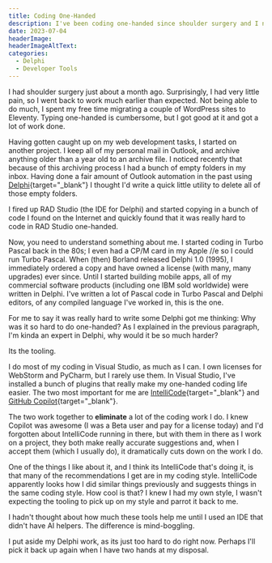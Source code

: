 ```yaml
---
title: Coding One-Handed
description: I've been coding one-handed since shoulder surgery and I noticed how certain tools made that much easier.
date: 2023-07-04
headerImage: 
headerImageAltText: 
categories:
  - Delphi
  - Developer Tools
---
```


I had shoulder surgery just about a month ago. Surprisingly, I had very little pain, so I went back to work much earlier than expected. Not being able to do much, I spent my free time migrating a couple of WordPress sites to Eleventy. Typing one-handed is cumbersome, but I got good at it and got a lot of work done. 

Having gotten caught up on my web development tasks, I started on another project. I keep all of my personal mail in Outlook, and archive anything older than a year old to an archive file. I noticed recently that because of this archiving process I had a bunch of empty folders in my inbox. Having done a fair amount of Outlook automation in the past using [Delphi](https://www.embarcadero.com/products/delphi){target="_blank"} I thought I'd write a quick little utility to delete all of those empty folders.

I fired up RAD Studio (the IDE for Delphi) and started copying in a bunch of code I found on the Internet and quickly found that it was really hard to code in RAD Studio one-handed.

Now, you need to understand something about me. I started coding in Turbo Pascal back in the 80s; I even had a CP/M card in my Apple //e so I could run Turbo Pascal. When (then) Borland released Delphi 1.0 (1995), I immediately ordered a copy and have owned a license (with many, many upgrades) ever since. Until I started building mobile apps, all of my commercial software products (including one IBM sold worldwide) were written in Delphi. I've written a lot of Pascal code in Turbo Pascal and Delphi editors, of any compiled language I've worked in, this is the one.

For me to say it was really hard to write some Delphi got me thinking: Why was it so hard to do one-handed? As I explained in the previous paragraph, I'm kinda an expert in Delphi, why would it be so much harder?

Its the tooling.

I do most of my coding in Visual Studio, as much as I can. I own licenses for WebStorm and PyCharm, but I rarely use them. In Visual Studio, I've installed a bunch of plugins that really make my one-handed coding life easier. The two most important for me are [IntelliCode](https://visualstudio.microsoft.com/services/intellicode/){target="_blank"} and [GitHub Copilot](https://marketplace.visualstudio.com/items?itemName=GitHub.copilot){target="_blank"}. 

The two work together to **eliminate** a lot of the coding work I do.  I knew Copilot was awesome (I was a Beta user and pay for a license today) and I'd forgotten about IntelliCode running in there, but with them in there as I work on a project, they both make really accurate suggestions and, when I accept them (which I usually do), it dramatically cuts down on the work I do. 

One of the things I like about it, and I think its IntelliCode that's doing it, is that many of the recommendations I get are in my coding style. IntelliCode apparently looks how I did similar things previously and suggests things in the same coding style. How cool is that?  I knew I had my own style, I wasn't expecting the tooling to pick up on my style and parrot it back to me.

I hadn't thought about how much these tools help me until I used an IDE that didn't have AI helpers. The difference is mind-boggling.

I put aside my Delphi work, as its just too hard to do right now. Perhaps I'll pick it back up again when I have two hands at my disposal. 